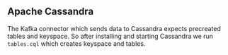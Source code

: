 ## Apache Cassandra

The Kafka connector which sends data to Cassandra expects precreated 
tables and keyspace. So after installing and starting Cassandra we run 
`tables.cql` which creates keyspace and tables.